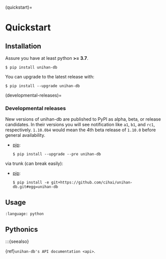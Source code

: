 (quickstart)=

# Quickstart

## Installation

Assure you have at least python **>= 3.7**.

```console
$ pip install unihan-db
```

You can upgrade to the latest release with:

```console
$ pip install --upgrade unihan-db
```

(developmental-releases)=

### Developmental releases

New versions of unihan-db are published to PyPI as alpha, beta, or release candidates. In their
versions you will see notification like `a1`, `b1`, and `rc1`, respectively. `1.10.0b4` would mean
the 4th beta release of `1.10.0` before general availability.

- [pip]\:

  ```console
  $ pip install --upgrade --pre unihan-db
  ```

via trunk (can break easily):

- [pip]\:

  ```console
  $ pip install -e git+https://github.com/cihai/unihan-db.git#egg=unihan-db
  ```

[pip]: https://pip.pypa.io/en/stable/

## Usage

```{literalinclude} ../examples/01_bootstrap.py
:language: python
```

## Pythonics

:::{seealso}

{ref}`unihan-db's API documentation <api>`.
